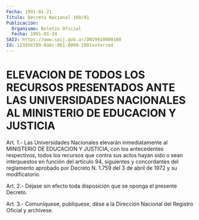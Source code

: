 ```yaml
---
Fecha: 1991-01-21
Título: Decreto Nacional 160/91
Publicación:
  Organismo: Boletín Oficial
  Fecha: 1991-01-24
SAIJ: https://www.saij.gob.ar/DN19910000160
Id: 123456789-0abc-061-0000-1991soterced
---
```

# ELEVACION DE TODOS LOS RECURSOS PRESENTADOS ANTE LAS UNIVERSIDADES NACIONALES AL MINISTERIO DE EDUCACION Y JUSTICIA

<a id="1"></a>
Art.  1.- Las Universidades Nacionales elevarán inmediatamente al  MINISTERIO  DE  EDUCACION  Y  JUSTICIA,  con  los  antecedentes respectivos,  todos  los recursos que contra sus actos hayan sido o sean  interpuestos  en  función   del  artículo  94,  siguientes  y concordantes del reglamento aprobado  por Decreto N. 1.759 del 3 de abril de 1972 y su modificatorio.

<a id="2"></a>
Art.  2.-  Déjase sin efecto toda disposición que se oponga el presente Decreto.

<a id="3"></a>
Art. 3.- Comuníquese, publíquese, dése a la Dirección Nacional del Registro Oficial y archívese.